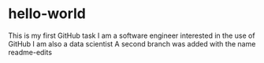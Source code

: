 # hello-world
This is my first GitHub task
I am a software engineer interested in the use of GitHub
I am also a data scientist
A second branch was added with the name readme-edits
